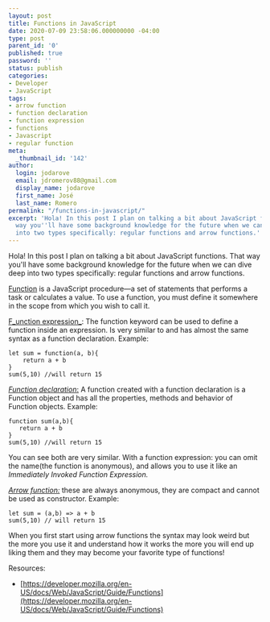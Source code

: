 ```yaml
---
layout: post
title: Functions in JavaScript
date: 2020-07-09 23:58:06.000000000 -04:00
type: post
parent_id: '0'
published: true
password: ''
status: publish
categories:
- Developer
- JavaScript
tags:
- arrow function
- function declaration
- function expression
- functions
- Javascript
- regular function
meta:
  _thumbnail_id: '142'
author:
  login: jodarove
  email: jdromerov88@gmail.com
  display_name: jodarove
  first_name: José
  last_name: Romero
permalink: "/functions-in-javascript/"
excerpt: 'Hola! In this post I plan on talking a bit about JavaScript functions. That
  way you''ll have some background knowledge for the future when we can dive deep
  into two types specifically: regular functions and arrow functions.'
---
```

<!-- wp:paragraph -->

Hola! In this post I plan on talking a bit about JavaScript functions. That way you'll have some background knowledge for the future when we can dive deep into two types specifically: regular functions and arrow functions.

<!-- /wp:paragraph -->

<!-- wp:paragraph -->

[Function](https://developer.mozilla.org/en-US/docs/Web/JavaScript/Guide/Functions) is a JavaScript procedure—a set of statements that performs a task or calculates a value. To use a function, you must define it somewhere in the scope from which you wish to call it.

<!-- /wp:paragraph -->

<!-- wp:paragraph -->

[F_unction expression_](https://developer.mozilla.org/en-US/docs/Web/JavaScript/Reference/Operators/function): The function keyword can be used to define a function inside an expression. Is very similar to and has almost the same syntax as a function declaration. Example:

<!-- /wp:paragraph -->

<!-- wp:code -->

```
let sum = function(a, b){
    return a + b 
}
sum(5,10) //will return 15
```

<!-- /wp:code -->

<!-- wp:paragraph -->

[_Function declaration_:](https://developer.mozilla.org/en-US/docs/Web/JavaScript/Reference/Statements/function) A function created with a function declaration is a Function object and has all the properties, methods and behavior of Function objects. Example:

<!-- /wp:paragraph -->

<!-- wp:code -->

```
function sum(a,b){
   return a + b
}
sum(5,10) //will return 15
```

<!-- /wp:code -->

<!-- wp:paragraph -->

You can see both are very similar. With a function expression: you can omit the name(the function is anonymous), and allows you to use it like an _Immediately Invoked Function Expression._

<!-- /wp:paragraph -->

<!-- wp:paragraph -->

_[Arrow function:](https://developer.mozilla.org/en-US/docs/Web/JavaScript/Reference/Functions/Arrow_functions)_ these are always anonymous, they are compact and cannot be used as constructor. Example:

<!-- /wp:paragraph -->

<!-- wp:code -->

```
let sum = (a,b) => a + b
sum(5,10) // will return 15
```

<!-- /wp:code -->

<!-- wp:paragraph -->

When you first start using arrow functions the syntax may look weird but the more you use it and understand how it works the more you will end up liking them and they may become your favorite type of functions!

<!-- /wp:paragraph -->

<!-- wp:paragraph -->

Resources:

<!-- /wp:paragraph -->

<!-- wp:list -->

- [https://developer.mozilla.org/en-US/docs/Web/JavaScript/Guide/Functions](https://developer.mozilla.org/en-US/docs/Web/JavaScript/Guide/Functions)

<!-- /wp:list -->

<!-- wp:paragraph -->

<!-- /wp:paragraph -->

